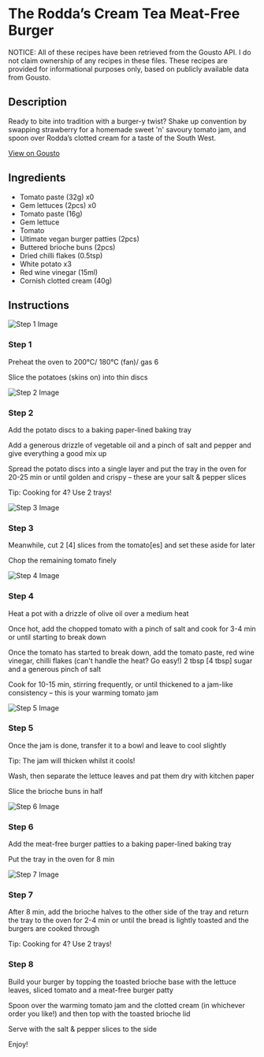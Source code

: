 # The Rodda’s Cream Tea Meat-Free Burger

NOTICE: All of these recipes have been retrieved from the Gousto API. I do not claim ownership of any recipes in these files. These recipes are provided for informational purposes only, based on publicly available data from Gousto.

## Description

Ready to bite into tradition with a burger-y twist? Shake up convention by swapping strawberry for a homemade sweet 'n' savoury tomato jam, and spoon over Rodda’s clotted cream for a taste of the South West.

[View on Gousto](https://www.gousto.co.uk/recipes/cookbook/the-roddas-cream-tea-meat-free-burger)

## Ingredients

- Tomato paste (32g) x0
- Gem lettuces (2pcs) x0
- Tomato paste (16g)
- Gem lettuce
- Tomato
- Ultimate vegan burger patties (2pcs)
- Buttered brioche buns (2pcs)
- Dried chilli flakes (0.5tsp)
- White potato x3
- Red wine vinegar (15ml)
- Cornish clotted cream (40g)

## Instructions

![Step 1 Image](https://production-media.gousto.co.uk/cms/recipe-step-image/step-1-1619779405773-x200.jpg)

### Step 1

Preheat the oven to 200°C/ 180°C (fan)/ gas 6

Slice the potatoes (skins on) into thin discs

![Step 2 Image](https://production-media.gousto.co.uk/cms/recipe-step-image/step-2-1619779434844-x200.jpg)

### Step 2

Add the potato discs to a baking paper-lined baking tray

Add a generous drizzle of vegetable oil and a pinch of salt and pepper and give everything a good mix up

Spread the potato discs into a single layer and put the tray in the oven for 20-25 min or until golden and crispy – these are your salt & pepper slices

Tip: Cooking for 4? Use 2 trays!

![Step 3 Image](https://production-media.gousto.co.uk/cms/recipe-step-image/step-3-1619779482472-x200.jpg)

### Step 3

Meanwhile, cut 2 <span class="text-danger">[4] </span>slices from the tomato<span class="text-danger">[es]</span> and set these aside for later

Chop the remaining tomato finely

![Step 4 Image](https://production-media.gousto.co.uk/cms/recipe-step-image/step-4-1619779500429-x200.jpg)

### Step 4

Heat a pot  with a drizzle of olive oil over a medium heat

Once hot, add the chopped tomato with a pinch of salt and cook for 3-4 min or until starting to break down

Once the tomato has started to break down, add the tomato paste, red wine vinegar, chilli flakes (can't handle the heat? Go easy!) 2 tbsp <span class="text-danger">[4 tbsp]</span> sugar and a generous pinch of salt

Cook for 10-15 min, stirring frequently, or until thickened to a jam-like consistency – this is your warming tomato jam

![Step 5 Image](https://production-media.gousto.co.uk/cms/recipe-step-image/step-5-1619779529544-x200.jpg)

### Step 5

Once the jam is done, transfer it to a bowl and leave to cool slightly

Tip: The jam will thicken whilst it cools!

Wash, then separate the lettuce leaves and pat them dry with kitchen paper

Slice the brioche buns in half

![Step 6 Image](https://production-media.gousto.co.uk/cms/recipe-step-image/step-6-1619779542751-x200.jpg)

### Step 6

Add the meat-free burger patties to a baking paper-lined baking tray

Put the tray in the oven for 8 min

![Step 7 Image](https://production-media.gousto.co.uk/cms/recipe-step-image/step-7-1619779549471-x200.jpg)

### Step 7

After 8 min, add the brioche halves to the other side of the tray and return the tray to the oven for 2-4 min or until the bread is lightly toasted and the burgers are cooked through

Tip: Cooking for 4? Use 2 trays!

### Step 8

Build your burger by topping the toasted brioche base with the lettuce leaves, sliced tomato and a meat-free burger patty

Spoon over the warming tomato jam and the clotted cream (in whichever order you like!) and then top with the toasted brioche lid

Serve with the salt & pepper slices to the side

Enjoy!

